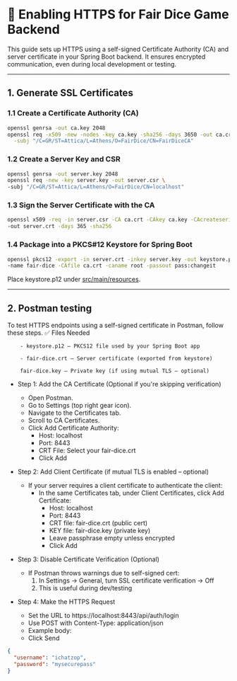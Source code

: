 # 🔐 Enabling HTTPS for Fair Dice Game Backend

This guide sets up HTTPS using a self-signed Certificate Authority (CA) and server certificate in your Spring Boot backend. It ensures encrypted communication, even during local development or testing.

---

## 1. Generate SSL Certificates

### 1.1 Create a Certificate Authority (CA)

```bash
openssl genrsa -out ca.key 2048
openssl req -x509 -new -nodes -key ca.key -sha256 -days 3650 -out ca.crt \
  -subj "/C=GR/ST=Attica/L=Athens/O=FairDice/CN=FairDiceCA"
```
### 1.2 Create a Server Key and CSR

```bash
openssl genrsa -out server.key 2048
openssl req -new -key server.key -out server.csr \
-subj "/C=GR/ST=Attica/L=Athens/O=FairDice/CN=localhost"
```

### 1.3 Sign the Server Certificate with the CA

```bash
openssl x509 -req -in server.csr -CA ca.crt -CAkey ca.key -CAcreateserial \
-out server.crt -days 365 -sha256
```

### 1.4 Package into a PKCS#12 Keystore for Spring Boot

```bash
openssl pkcs12 -export -in server.crt -inkey server.key -out keystore.p12 \
-name fair-dice -CAfile ca.crt -caname root -passout pass:changeit
```

Place keystore.p12 under [src/main/resources](src/main/resources).

---

## 2. Postman testing
To test HTTPS endpoints using a self-signed certificate in Postman, follow these steps.
✅ Files Needed
```text
    - keystore.p12 – PKCS12 file used by your Spring Boot app

    - fair-dice.crt – Server certificate (exported from keystore)

    fair-dice.key – Private key (if using mutual TLS – optional)
```
- Step 1: Add the CA Certificate (Optional if you're skipping verification)
  - Open Postman.
  - Go to Settings (top right gear icon).
  - Navigate to the Certificates tab. 
  - Scroll to CA Certificates. 
  - Click Add Certificate Authority: 
    - Host: localhost
    - Port: 8443
    - CRT File: Select your fair-dice.crt 
    - Click Add

- Step 2: Add Client Certificate (if mutual TLS is enabled – optional)
  - If your server requires a client certificate to authenticate the client:
    - In the same Certificates tab, under Client Certificates, click Add Certificate:
        - Host: localhost
        - Port: 8443 
        - CRT file: fair-dice.crt (public cert) 
        - KEY file: fair-dice.key (private key) 
        - Leave passphrase empty unless encrypted 
        - Click Add

- Step 3: Disable Certificate Verification (Optional)
  - If Postman throws warnings due to self-signed cert:
    1. In Settings → General, turn SSL certificate verification → Off
    2. This is useful during dev/testing

- Step 4: Make the HTTPS Request
  - Set the URL to https://localhost:8443/api/auth/login 
  - Use POST with Content-Type: application/json
  - Example body:
  - Click Send
```json
{
  "username": "ichatzop",
  "password": "mysecurepass"
}
```
